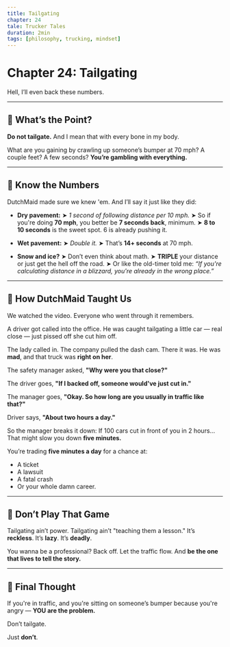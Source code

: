 ```yaml
---
title: Tailgating
chapter: 24
tale: Trucker Tales
duration: 2min
tags: [philosophy, trucking, mindset]
---
```


# Chapter 24: Tailgating

Hell, I’ll even back these numbers.

---

## 🛑 What’s the Point?

**Do not tailgate.**
And I mean that with every bone in my body.

What are you gaining by crawling up someone’s bumper at 70 mph?
A couple feet? A few seconds?
**You’re gambling with everything.**

---

## 🧠 Know the Numbers

DutchMaid made sure we knew 'em.
And I’ll say it just like they did:

- **Dry pavement:**
  ➤ *1 second of following distance per 10 mph.*
  ➤ So if you're doing **70 mph**, you better be **7 seconds back**, minimum.
  ➤ **8 to 10 seconds** is the sweet spot. 6 is already pushing it.

- **Wet pavement:**
  ➤ *Double it.*
  ➤ That’s **14+ seconds** at 70 mph.

- **Snow and ice?**
  ➤ Don’t even think about math.
  ➤ **TRIPLE** your distance or just get the hell off the road.
  ➤ Or like the old-timer told me:
  *“If you're calculating distance in a blizzard, you're already in the wrong place.”*

---

## 🎥 How DutchMaid Taught Us

We watched the video.
Everyone who went through it remembers.

A driver got called into the office.
He was caught tailgating a little car — real close — just pissed off she cut him off.

The lady called in.
The company pulled the dash cam.
There it was. He was **mad**, and that truck was **right on her**.

The safety manager asked,
**"Why were you that close?"**

The driver goes,
**"If I backed off, someone would've just cut in."**

The manager goes,
**"Okay. So how long are you usually in traffic like that?"**

Driver says,
**"About two hours a day."**

So the manager breaks it down:
If 100 cars cut in front of you in 2 hours...
That might slow you down **five minutes.**

You’re trading **five minutes a day** for a chance at:
- A ticket
- A lawsuit
- A fatal crash
- Or your whole damn career.

---

## 🛑 Don’t Play That Game

Tailgating ain’t power.
Tailgating ain’t "teaching them a lesson."
It’s **reckless**. It’s **lazy**. It’s **deadly**.

You wanna be a professional?
Back off.
Let the traffic flow.
And **be the one that lives to tell the story.**

---

## 🚛 Final Thought

If you're in traffic, and you're sitting on someone’s bumper because you're angry —
**YOU are the problem.**

Don’t tailgate.

Just **don’t**.
